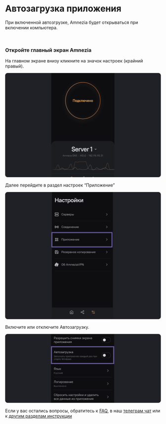# Автозагрузка приложения

При включенной автозгрузке, Amnezia  будет открываться при включении компьютера.

&nbsp;

### Откройте главный экран Amnezia


На главном экране  внизу  кликните на значок настроек (крайний правый).

![instruction 1](https://raw.githubusercontent.com/Aftershock669/amnezia-open-docs/master/docs/ru/instructions/17_application-autoloading/img/aa_ru_1.png)

Далее перейдите в раздел настроек  “Приложение”

![instruction 1](https://raw.githubusercontent.com/Aftershock669/amnezia-open-docs/master/docs/ru/instructions/17_application-autoloading/img/aa_ru_2.png)

Включите или отключите Автозагрузку.

![instruction 1](https://raw.githubusercontent.com/Aftershock669/amnezia-open-docs/master/docs/ru/instructions/17_application-autoloading/img/aa_ru_3.png)

Если у вас остались вопросы, обратитесь к [FAQ], в наш [телеграм чат] или к [другим разделам инструкции]

[amnezia-site-ext-link]: https://amnezia-web-nx1r.vercel.app
[about-int-link]: /about
[FAQ]: /about 
[телеграм чат]: /about 
[другим разделам инструкции]: /about


















